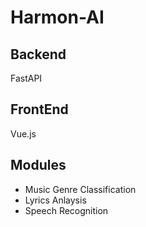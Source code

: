 # Harmon-AI

## Backend
FastAPI

## FrontEnd
Vue.js

## Modules
- Music Genre Classification
- Lyrics Anlaysis
- Speech Recognition
